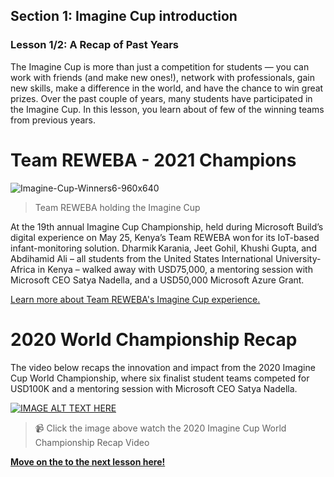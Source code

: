 ## Section 1: Imagine Cup introduction
### Lesson 1/2:  A Recap of Past Years


The Imagine Cup is more than just a competition for students — you can work with friends (and make new ones!), network with professionals, gain new skills, make a difference in the world, and have the chance to win great prizes. Over the past couple of years, many students have participated in the Imagine Cup. In this lesson, you learn about of few of the winning teams from previous years. 

# Team REWEBA - 2021 Champions

![Imagine-Cup-Winners6-960x640](https://user-images.githubusercontent.com/87670464/134186101-2ff16ff5-3354-4500-b7e2-3fad041e6769.jpg)
>Team REWEBA holding the Imagine Cup

At the 19th annual Imagine Cup Championship, held during Microsoft Build’s digital experience on May 25, Kenya’s Team REWEBA won for its IoT-based infant-monitoring solution. Dharmik Karania, Jeet Gohil, Khushi Gupta, and Abdihamid Ali – all students from the United States International University-Africa in Kenya – walked away with USD75,000, a mentoring session with Microsoft CEO Satya Nadella, and a USD50,000 Microsoft Azure Grant.

[Learn more about Team REWEBA's Imagine Cup experience. ](https://news.microsoft.com/en-xm/2021/06/16/team-reweba-from-kenya-named-the-2021-imagine-cup-winner/)

# 2020 World Championship Recap

The video below recaps the innovation and impact from the 2020 Imagine Cup World Championship, where six finalist student teams competed for USD100K and a mentoring session with Microsoft CEO Satya Nadella.

[![IMAGE ALT TEXT HERE](https://img.youtube.com/vi/ssxYilfoomQ/0.jpg)](https://www.youtube.com/watch?v=ssxYilfoomQ)
> 📹 Click the image above watch the 2020 Imagine Cup World Championship Recap Video


[**Move on the to the next lesson here!**](../2.Past-Winner-Stories/README.md)
